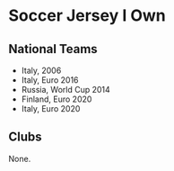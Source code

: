 # Soccer Jersey I Own

## National Teams

- Italy, 2006
- Italy, Euro 2016
- Russia, World Cup 2014
- Finland, Euro 2020
- Italy, Euro 2020

## Clubs

None.
